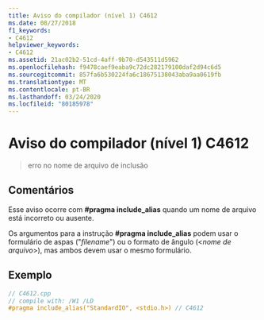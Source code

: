 ```yaml
---
title: Aviso do compilador (nível 1) C4612
ms.date: 08/27/2018
f1_keywords:
- C4612
helpviewer_keywords:
- C4612
ms.assetid: 21ac02b2-51cd-4aff-9b70-d543511d5962
ms.openlocfilehash: f9478caef9eaba9c72dc282179100daf2d94c6d5
ms.sourcegitcommit: 857fa6b530224fa6c18675138043aba9aa0619fb
ms.translationtype: MT
ms.contentlocale: pt-BR
ms.lasthandoff: 03/24/2020
ms.locfileid: "80185978"
---
```

# <a name="compiler-warning-level-1-c4612"></a>Aviso do compilador (nível 1) C4612

> erro no nome de arquivo de inclusão

## <a name="remarks"></a>Comentários

Esse aviso ocorre com **#pragma include_alias** quando um nome de arquivo está incorreto ou ausente.

Os argumentos para a instrução **#pragma include_alias** podem usar o formulário de aspas ("*filename*") ou o formato de ângulo (\<*nome de arquivo*>), mas ambos devem usar o mesmo formulário.

## <a name="example"></a>Exemplo

```cpp
// C4612.cpp
// compile with: /W1 /LD
#pragma include_alias("StandardIO", <stdio.h>) // C4612
```
